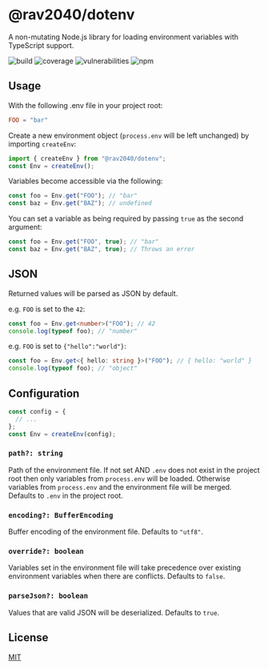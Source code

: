 # @rav2040/dotenv

A non-mutating Node.js library for loading environment variables with TypeScript support.

![build](https://img.shields.io/github/workflow/status/rav2040/dotenv/unit-tests?style=for-the-badge)
![coverage](https://img.shields.io/coveralls/github/rav2040/dotenv?style=for-the-badge)
![vulnerabilities](https://img.shields.io/snyk/vulnerabilities/github/rav2040/dotenv?style=for-the-badge)
![npm](https://img.shields.io/npm/v/@rav2040/dotenv?style=for-the-badge)

## Usage

With the following .env file in your project root:

```conf
FOO = "bar"
```

Create a new environment object (`process.env` will be left unchanged) by importing `createEnv`:

```js
import { createEnv } from "@rav2040/dotenv";
const Env = createEnv();
```

Variables become accessible via the following:

```js
const foo = Env.get("FOO"); // "bar"
const baz = Env.get("BAZ"); // undefined
```

You can set a variable as being required by passing `true` as the second argument:

```js
const foo = Env.get("FOO", true); // "bar"
const baz = Env.get("BAZ", true); // Throws an error
```

## JSON

Returned values will be parsed as JSON by default.

e.g. `FOO` is set to the `42`:

```ts
const foo = Env.get<number>("FOO"); // 42
console.log(typeof foo); // "number"
```

e.g. `FOO` is set to `{"hello":"world"}`:

```ts
const foo = Env.get<{ hello: string }>("FOO"); // { hello: "world" }
console.log(typeof foo); // "object"
```

## Configuration

```js
const config = {
  // ...
};
const Env = createEnv(config);
```

### `path?: string`

Path of the environment file. If not set AND `.env` does not exist in the project root then only variables from `process.env` will be loaded. Otherwise variables from `process.env` and the environment file will be merged. Defaults to `.env` in the project root.

### `encoding?: BufferEncoding`

Buffer encoding of the environment file. Defaults to `"utf8"`.

### `override?: boolean`

Variables set in the environment file will take precedence over existing environment variables when there are conflicts. Defaults to `false`.

### `parseJson?: boolean`

Values that are valid JSON will be deserialized. Defaults to `true`.

## License

[MIT](https://github.com/rav2040/dotenv/blob/master/LICENSE)
